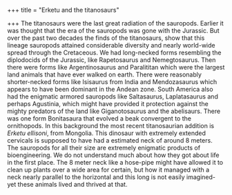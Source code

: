 +++
title = "Erketu and the titanosaurs"

+++
The titanosaurs were the last great radiation of the sauropods. Earlier
it was thought that the era of the sauropods was gone with the Jurassic.
But over the past two decades the finds of the titanosaurs, show that
this lineage sauropods attained considerable diversity and nearly
world-wide spread through the Cretaceous. We had long-necked forms
resembling the diplodocids of the Jurassic, like Rapetosaurus and
Nemegtosaurus. Then there were forms like Argentinosaurus and
Paralititan which were the largest land animals that have ever walked on
earth. There were reasonably shorter-necked forms like Isisaurus from
India and Mendozasaurus which appears to have been dominant in the
Andean zone. South America also had the enigmatic armored sauropods like
Saltasaurus, Laplatasaurus and perhaps Agustinia, which might have
provided it protection against the mighty predators of the land like
Giganotosaurus and the abelisaurs. There was one form Bonitasaura that
evolved a beak convergent to the ornithopods. In this background the
most recent titanosaurian addition is *Erketu ellisoni*, from Mongolia.
This dinosaur with extremely extended cervicals is supposed to have had
a estimated neck of around 8 meters. The sauropods for all their size
are extremely enigmatic products of bioengineering. We do not understand
much about how they got about life in the first place. The 8 meter neck
like a hose-pipe might have allowed it to clean up plants over a wide
area for certain, but how it managed with a neck nearly parallel to the
horizontal and this long is not easily imagined- yet these animals lived
and thrived at that.
